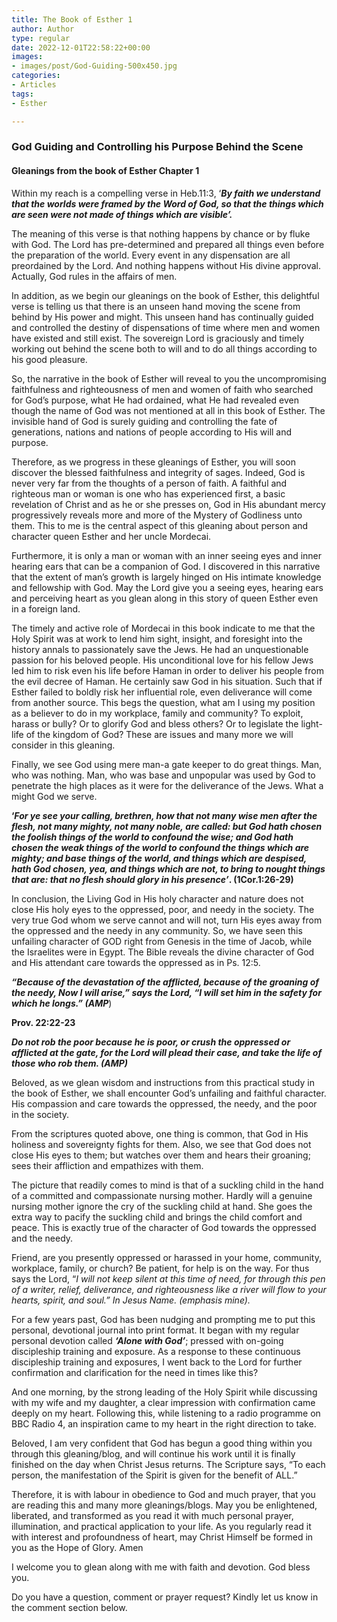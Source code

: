 ```yaml
---
title: The Book of Esther 1
author: Author
type: regular
date: 2022-12-01T22:58:22+00:00
images:
- images/post/God-Guiding-500x450.jpg
categories:
- Articles
tags:
- Esther

---
```

### God Guiding and Controlling his Purpose Behind the Scene

#### Gleanings from the book of Esther Chapter 1

Within my reach is a compelling verse in Heb.11:3, ‘**_By faith we understand that the worlds were framed by the Word of God, so that the things which are seen were not made of things which are visible’._**

The meaning of this verse is that nothing happens by chance or by fluke with God. The Lord has pre-determined and prepared all things even before the preparation of the world. Every event in any dispensation are all preordained by the Lord. And nothing happens without His divine approval. Actually, God rules in the affairs of men.

In addition, as we begin our gleanings on the book of Esther, this delightful verse is telling us that there is an unseen hand moving the scene from behind by His power and might. This unseen hand has continually guided and controlled the destiny of dispensations of time where men and women have existed and still exist. The sovereign Lord is graciously and timely working out behind the scene both to will and to do all things according to his good pleasure.

So, the narrative in the book of Esther will reveal to you the uncompromising faithfulness and righteousness of men and women of faith who searched for God’s purpose, what He had ordained, what He had revealed even though the name of God was not mentioned at all in this book of Esther. The invisible hand of God is surely guiding and controlling the fate of generations, nations and nations of people according to His will and purpose.

Therefore, as we progress in these gleanings of Esther, you will soon discover the blessed faithfulness and integrity of sages. Indeed, God is never very far from the thoughts of a person of faith. A faithful and righteous man or woman is one who has experienced first, a basic revelation of Christ and as he or she presses on, God in His abundant mercy progressively reveals more and more of the Mystery of Godliness unto them. This to me is the central aspect of this gleaning about person and character queen Esther and her uncle Mordecai.

Furthermore, it is only a man or woman with an inner seeing eyes and inner hearing ears that can be a companion of God. I discovered in this narrative that the extent of man’s growth is largely hinged on His intimate knowledge and fellowship with God. May the Lord give you a seeing eyes, hearing ears and perceiving heart as you glean along in this story of queen Esther even in a foreign land.

The timely and active role of Mordecai in this book indicate to me that the Holy Spirit was at work to lend him sight, insight, and foresight into the history annals to passionately save the Jews. He had an unquestionable passion for his beloved people. His unconditional love for his fellow Jews led him to risk even his life before Haman in order to deliver his people from the evil decree of Haman. He certainly saw God in his situation. Such that if Esther failed to boldly risk her influential role, even deliverance will come from another source. This begs the question, what am I using my position as a believer to do in my workplace, family and community? To exploit, harass or bully? Or to glorify God and bless others? Or to legislate the light-life of the kingdom of God? These are issues and many more we will consider in this gleaning.

Finally, we see God using mere man-a gate keeper to do great things. Man, who was nothing. Man, who was base and unpopular was used by God to penetrate the high places as it were for the deliverance of the Jews. What a might God we serve.

**‘_For ye see your calling, brethren, how that not many wise men after the flesh, not many mighty, not many noble,&nbsp;are called:&nbsp;but God hath chosen the foolish things of the world to confound the wise; and God hath chosen the weak things of the world to confound the things which are mighty;&nbsp;and base things of the world, and things which are despised, hath God chosen,&nbsp;yea, and things which are not, to bring to nought things that are:&nbsp;that no flesh should glory in his presence’_****. (1Cor.1:26-29)******

In conclusion, the Living God in His holy character and nature does not close His holy eyes to the oppressed, poor, and needy in the society. The very true God whom we serve cannot and will not, turn His eyes away from the oppressed and the needy in any community. So, we have seen this unfailing character of GOD right from Genesis in the time of Jacob, while the Israelites were in Egypt. The Bible reveals the divine character of God and His attendant care towards the oppressed as in Ps. 12:5.

**_&#8220;Because of the devastation of the afflicted, because of the groaning of the needy, Now I will arise,&#8221; says the Lord, &#8220;I will set him in the safety for which he longs.&#8221; (AMP_**)

**Prov. 22:22-23**

**_Do not rob the poor because he is poor, or crush the oppressed or afflicted at the gate, for the Lord will plead their case, and take the life of those who rob them. (AMP)_**

Beloved, as we glean wisdom and instructions from this practical study in the book of Esther, we shall encounter God&#8217;s unfailing and faithful character. His compassion and care towards the oppressed, the needy, and the poor in the society.

From the scriptures quoted above, one thing is common, that God in His holiness and sovereignty fights for them. Also, we see that God does not close His eyes to them; but watches over them and hears their groaning; sees their affliction and empathizes with them.

The picture that readily comes to mind is that of a suckling child in the hand of a committed and compassionate nursing mother. Hardly will a genuine nursing mother ignore the cry of the suckling child at hand. She goes the extra way to pacify the suckling child and brings the child comfort and peace. This is exactly true of the character of God towards the oppressed and the needy.

Friend, are you presently oppressed or harassed in your home, community, workplace, family, or church? Be patient, for help is on the way. For thus says the Lord, &#8220;_I will not keep silent at this time of need, for through this pen of a writer, relief, deliverance, and righteousness like a river will flow to your hearts, spirit, and soul.&#8221; In Jesus Name. (emphasis mine)._

For a few years past, God has been nudging and prompting me to put this personal, devotional journal into print format. It began with my regular personal devotion called **_&#8216;Alone with God&#8217;_**; pressed with on-going discipleship training and exposure. As a response to these continuous discipleship training and exposures, I went back to the Lord for further confirmation and clarification for the need in times like this?

And one morning, by the strong leading of the Holy Spirit while discussing with my wife and my daughter, a clear impression with confirmation came deeply on my heart. Following this, while listening to a radio programme on BBC Radio 4, an inspiration came to my heart in the right direction to take.

Beloved, I am very confident that God has begun a good thing within you through this gleaning/blog, and will continue his work until it is finally finished on the day when Christ Jesus returns. The Scripture says, &#8220;To each person, the manifestation of the Spirit is given for the benefit of ALL.&#8221;

Therefore, it is with labour in obedience to God and much prayer, that you are reading this and many more gleanings/blogs. May you be enlightened, liberated, and transformed as you read it with much personal prayer, illumination, and practical application to your life. As you regularly read it with interest and profoundness of heart, may Christ Himself be formed in you as the Hope of Glory. Amen

I welcome you to glean along with me with faith and devotion. God bless you.

Do you have a question, comment or prayer request? Kindly let us know in the comment section below.